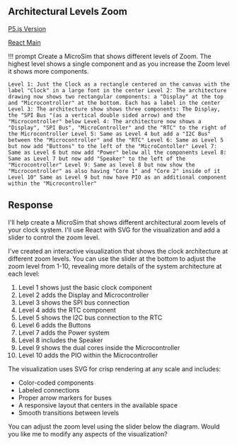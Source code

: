 ## Architectural  Levels Zoom

[P5.js Version](./main.html)

[React Main](./react.html)

!!! prompt
    Create a MicroSim that shows different levels of Zoom. The highest level shows a single component and as you increase the Zoom level it shows more components.

    Level 1: Just the Clock as a rectangle centered on the canvas with the label "Clock" in a large font in the center Level 2: The architecture drawing now shows two rectangular components: a "Display" at the top and "Microcontroller" at the bottom. Each has a label in the center Level 3: The architecture show shows three components: The Display, the "SPI Bus "(as a vertical double sided arrow) and the "Microcontroller" below Level 4: The architecture now shows a "Display", "SPI Bus", "MicroController" and the "RTC" to the right of the Microcontroller Level 5: Same as Level 4 but add a "I2C Bus" between the "Microcontroller" and the "RTC" Level 6: Same as Level 5 but now add "Buttons" to the left of the "MicroContoller" Level 7: Same as Level 6 but now add "Power" below all the components Level 8: Same as Level 7 but now add "Speaker" to the left of the "Microcontroller" Level 9: Same as level 8 but now show the "Microcontroller" as also having "Core 1" and "Core 2" inside of it Level 10" Same as Level 9 but now have PIO as an additional component within the "Microcontroller"

## Response

I'll help create a MicroSim that shows different architectural zoom levels of your clock system. I'll use React with SVG for the visualization and add a slider to control the zoom level.

I've created an interactive visualization that shows the clock architecture at different zoom levels. You can use the slider at the bottom to adjust the zoom level from 1-10, revealing more details of the system architecture at each level:

1. Level 1 shows just the basic clock component
2. Level 2 adds the Display and Microcontroller
3. Level 3 shows the SPI bus connection
4. Level 4 adds the RTC component
5. Level 5 shows the I2C bus connection to the RTC
6. Level 6 adds the Buttons
7. Level 7 adds the Power system
8. Level 8 includes the Speaker
9. Level 9 shows the dual cores inside the Microcontroller
10. Level 10 adds the PIO within the Microcontroller

The visualization uses SVG for crisp rendering at any scale and includes:
- Color-coded components
- Labeled connections
- Proper arrow markers for buses
- A responsive layout that centers in the available space
- Smooth transitions between levels

You can adjust the zoom level using the slider below the diagram. Would you like me to modify any aspects of the visualization?